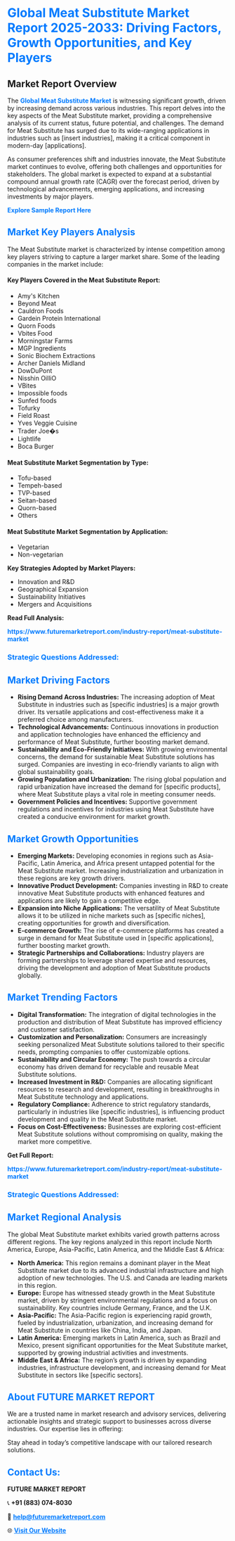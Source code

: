 <h1 style="color: #007BFF;">Global Meat Substitute Market Report 2025-2033: Driving Factors, Growth Opportunities, and Key Players</h1>

<section id="overview">
<h2>Market Report Overview</h2>
<p>The <a href="https://www.futuremarketreport.com/industry-report/meat-substitute-market" style="color: #007BFF; text-decoration: none;"><strong>Global Meat Substitute Market</strong></a> is witnessing significant growth, driven by increasing demand across various industries. This report delves into the key aspects of the Meat Substitute market, providing a comprehensive analysis of its current status, future potential, and challenges. The demand for Meat Substitute has surged due to its wide-ranging applications in industries such as [insert industries], making it a critical component in modern-day [applications].</p>
<p>As consumer preferences shift and industries innovate, the Meat Substitute market continues to evolve, offering both challenges and opportunities for stakeholders. The global market is expected to expand at a substantial compound annual growth rate (CAGR) over the forecast period, driven by technological advancements, emerging applications, and increasing investments by major players.</p>
</section>

<section id="overview">
<p><a href="https://www.futuremarketreport.com/request-sample/reportId=61406" style="color: #007BFF; text-decoration: none;"><strong>Explore Sample Report Here</strong></a></p>
</section>

<section id="key-players">
<h2 style="color: #007BFF;">Market Key Players Analysis</h2>
<p>The Meat Substitute market is characterized by intense competition among key players striving to capture a larger market share. Some of the leading companies in the market include:</p>
<h4>Key Players Covered in the Meat Substitute Report:</h4>
<ul><li>Amy&#039;s Kitchen</li><li>Beyond Meat</li><li>Cauldron Foods</li><li>Gardein Protein International</li><li>Quorn Foods</li><li>Vbites Food</li><li>Morningstar Farms</li><li>MGP Ingredients</li><li>Sonic Biochem Extractions</li><li>Archer Daniels Midland</li><li>DowDuPont</li><li>Nisshin OilliO</li><li>VBites</li><li>Impossible foods</li><li>Sunfed foods</li><li>Tofurky</li><li>Field Roast</li><li>Yves Veggie Cuisine</li><li>Trader Joe�s</li><li>Lightlife</li><li>Boca Burger</li></ul>
<h4>Meat Substitute Market Segmentation by Type:</h4>
<ul><li>Tofu-based</li><li>Tempeh-based</li><li>TVP-based</li><li>Seitan-based</li><li>Quorn-based</li><li>Others</li></ul>

<h4>Meat Substitute Market Segmentation by Application:</h4>
<ul><li>Vegetarian</li><li>Non-vegetarian</li></ul>
<p><strong>Key Strategies Adopted by Market Players:</strong></p>
<ul>
<li>Innovation and R&D</li>
<li>Geographical Expansion</li>
<li>Sustainability Initiatives</li>
<li>Mergers and Acquisitions</li>
</ul>
</section>

<section>
<p><strong>Read Full Analysis: </strong></p><a href="https://www.futuremarketreport.com/industry-report/meat-substitute-market" style="color: #007BFF; text-decoration: none;"><strong>https://www.futuremarketreport.com/industry-report/meat-substitute-market</strong></a>
<h3 style="color: #007BFF;">Strategic Questions Addressed:</h3>
</section>

<section id="driving-factors">
<h2 style="color: #007BFF;">Market Driving Factors</h2>
<ul>
<li><strong>Rising Demand Across Industries:</strong> The increasing adoption of Meat Substitute in industries such as [specific industries] is a major growth driver. Its versatile applications and cost-effectiveness make it a preferred choice among manufacturers.</li>
<li><strong>Technological Advancements:</strong> Continuous innovations in production and application technologies have enhanced the efficiency and performance of Meat Substitute, further boosting market demand.</li>
<li><strong>Sustainability and Eco-Friendly Initiatives:</strong> With growing environmental concerns, the demand for sustainable Meat Substitute solutions has surged. Companies are investing in eco-friendly variants to align with global sustainability goals.</li>
<li><strong>Growing Population and Urbanization:</strong> The rising global population and rapid urbanization have increased the demand for [specific products], where Meat Substitute plays a vital role in meeting consumer needs.</li>
<li><strong>Government Policies and Incentives:</strong> Supportive government regulations and incentives for industries using Meat Substitute have created a conducive environment for market growth.</li>
</ul>
</section>

<section id="growth-opportunities">
<h2 style="color: #007BFF;">Market Growth Opportunities</h2>
<ul>
<li><strong>Emerging Markets:</strong> Developing economies in regions such as Asia-Pacific, Latin America, and Africa present untapped potential for the Meat Substitute market. Increasing industrialization and urbanization in these regions are key growth drivers.</li>
<li><strong>Innovative Product Development:</strong> Companies investing in R&D to create innovative Meat Substitute products with enhanced features and applications are likely to gain a competitive edge.</li>
<li><strong>Expansion into Niche Applications:</strong> The versatility of Meat Substitute allows it to be utilized in niche markets such as [specific niches], creating opportunities for growth and diversification.</li>
<li><strong>E-commerce Growth:</strong> The rise of e-commerce platforms has created a surge in demand for Meat Substitute used in [specific applications], further boosting market growth.</li>
<li><strong>Strategic Partnerships and Collaborations:</strong> Industry players are forming partnerships to leverage shared expertise and resources, driving the development and adoption of Meat Substitute products globally.</li>
</ul>
</section>

<section id="trending-factors">
<h2 style="color: #007BFF;">Market Trending Factors</h2>
<ul>
<li><strong>Digital Transformation:</strong> The integration of digital technologies in the production and distribution of Meat Substitute has improved efficiency and customer satisfaction.</li>
<li><strong>Customization and Personalization:</strong> Consumers are increasingly seeking personalized Meat Substitute solutions tailored to their specific needs, prompting companies to offer customizable options.</li>
<li><strong>Sustainability and Circular Economy:</strong> The push towards a circular economy has driven demand for recyclable and reusable Meat Substitute solutions.</li>
<li><strong>Increased Investment in R&D:</strong> Companies are allocating significant resources to research and development, resulting in breakthroughs in Meat Substitute technology and applications.</li>
<li><strong>Regulatory Compliance:</strong> Adherence to strict regulatory standards, particularly in industries like [specific industries], is influencing product development and quality in the Meat Substitute market.</li>
<li><strong>Focus on Cost-Effectiveness:</strong> Businesses are exploring cost-efficient Meat Substitute solutions without compromising on quality, making the market more competitive.</li>
</ul>
</section>

<section>
<p><strong>Get Full Report: </strong></p><a href="https://www.futuremarketreport.com/industry-report/meat-substitute-market" style="color: #007BFF; text-decoration: none;"><strong>https://www.futuremarketreport.com/industry-report/meat-substitute-market</strong></a>
<h3 style="color: #007BFF;">Strategic Questions Addressed:</h3>
</section>


<section id="regional-analysis">
<h2 style="color: #007BFF;">Market Regional Analysis</h2>
<p>The global Meat Substitute market exhibits varied growth patterns across different regions. The key regions analyzed in this report include North America, Europe, Asia-Pacific, Latin America, and the Middle East & Africa:</p>
<ul>
<li><strong>North America:</strong> This region remains a dominant player in the Meat Substitute market due to its advanced industrial infrastructure and high adoption of new technologies. The U.S. and Canada are leading markets in this region.</li>
<li><strong>Europe:</strong> Europe has witnessed steady growth in the Meat Substitute market, driven by stringent environmental regulations and a focus on sustainability. Key countries include Germany, France, and the U.K.</li>
<li><strong>Asia-Pacific:</strong> The Asia-Pacific region is experiencing rapid growth, fueled by industrialization, urbanization, and increasing demand for Meat Substitute in countries like China, India, and Japan.</li>
<li><strong>Latin America:</strong> Emerging markets in Latin America, such as Brazil and Mexico, present significant opportunities for the Meat Substitute market, supported by growing industrial activities and investments.</li>
<li><strong>Middle East & Africa:</strong> The region’s growth is driven by expanding industries, infrastructure development, and increasing demand for Meat Substitute in sectors like [specific sectors].</li>
</ul>
</section>

<footer>
<h2 style="color: #007BFF;">About FUTURE MARKET REPORT</h2>
<p>We are a trusted name in market research and advisory services, delivering actionable insights and strategic support to businesses across diverse industries. Our expertise lies in offering:</p>

<p>Stay ahead in today’s competitive landscape with our tailored research solutions.</p>

<h2 style="color: #007BFF;">Contact Us:</h2>
<p><strong>FUTURE MARKET REPORT</strong></p>
<p>📞 <strong>+91 (883) 074-8030</strong></p>
<p>📧 <strong><a href="mailto:help@futuremarketreport.com" style="color: #007BFF;">help@futuremarketreport.com</a></strong></p>
<p>🌐 <strong><a href="https://www.futuremarketreport.com/" style="color: #007BFF;">Visit Our Website</a></strong></p>
</footer>